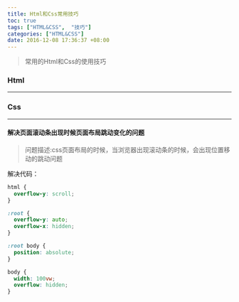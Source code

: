 ```yaml
---
title: Html和Css常用技巧
toc: true
tags: ["HTML&CSS",  "技巧"]
categories: ["HTML&CSS"]
date: 2016-12-08 17:36:37 +08:00
---
```

> 常用的Html和Css的使用技巧  

<!--more-->

### Html
---

### Css
---
#### 解决页面滚动条出现时候页面布局跳动变化的问题
> 问题描述:css页面布局的时候，当浏览器出现滚动条的时候，会出现位置移动的跳动问题

解决代码：
```css
html {
  overflow-y: scroll;
}

:root {
  overflow-y: auto;
  overflow-x: hidden;
}

:root body {
  position: absolute;
}

body {
  width: 100vw;
  overflow: hidden;
}
```
